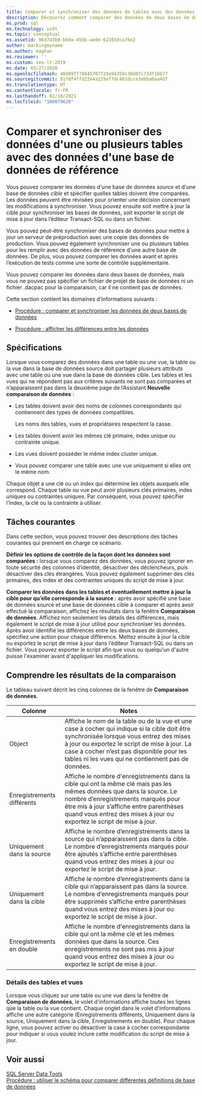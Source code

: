 ```yaml
---
title: Comparer et synchroniser des données de tables avec des données d'une base de données de référence
description: Découvrez comment comparer des données de deux bases de données différentes. Découvrez comment synchroniser les données et comment afficher le script utilisé pour le processus de synchronisation.
ms.prod: sql
ms.technology: ssdt
ms.topic: conceptual
ms.assetid: 96d743b0-b69a-45bb-ae0e-62103dca76e2
author: markingmyname
ms.author: maghan
ms.reviewer: ''
ms.custom: seo-lt-2019
ms.date: 03/27/2020
ms.openlocfilehash: 40d09ff78845707729a94359c30d07c73df1bb77
ms.sourcegitcommit: 917df4ffd22e4a229af7dc481dcce3ebba0aa4d7
ms.translationtype: HT
ms.contentlocale: fr-FR
ms.lasthandoff: 02/10/2021
ms.locfileid: "100079620"
---
```

# <a name="compare-and-synchronize-data-in-one-or-more-tables-with-data-in-a-reference-database"></a>Comparer et synchroniser des données d'une ou plusieurs tables avec des données d'une base de données de référence

Vous pouvez comparer les données d'une base de données *source* et d'une base de données *cible* et spécifier quelles tables doivent être comparées. Les données peuvent être révisées pour orienter une décision concernant les modifications à synchroniser. Vous pouvez ensuite soit mettre à jour la cible pour synchroniser les bases de données, soit exporter le script de mise à jour dans l’éditeur Transact\-SQL ou dans un fichier.  
  
Vous pouvez peut-être synchroniser des bases de données pour mettre à jour un serveur de préproduction avec une copie des données de production. Vous pouvez également synchroniser une ou plusieurs tables pour les remplir avec des données de référence d'une autre base de données. De plus, vous pouvez comparer les données avant et après l’exécution de tests comme une sorte de contrôle supplémentaire.  
  
Vous pouvez comparer les données dans deux bases de données, mais vous ne pouvez pas spécifier un fichier de projet de base de données ni un fichier .dacpac pour la comparaison, car il ne contient pas de données.  
  
Cette section contient les domaines d’informations suivants :  
  
-   [Procédure : comparer et synchroniser les données de deux bases de données](../ssdt/how-to-compare-and-synchronize-the-data-of-two-databases.md)  
  
-   [Procédure : afficher les différences entre les données](../ssdt/how-to-view-data-differences.md)  
  
## <a name="requirements"></a>Spécifications  
Lorsque vous comparez des données dans une table ou une vue, la table ou la vue dans la base de données source doit partager plusieurs attributs avec une table ou une vue dans la base de données cible. Les tables et les vues qui ne répondent pas aux critères suivants ne sont pas comparées et n’apparaissent pas dans la deuxième page de l’Assistant **Nouvelle comparaison de données** :  
  
-   Les tables doivent avoir des noms de colonnes correspondants qui contiennent des types de données compatibles.  
  
    Les noms des tables, vues et propriétaires respectent la casse.  
  
-   Les tables doivent avoir les mêmes clé primaire, index unique ou contrainte unique.  
  
-   Les vues doivent posséder le même index cluster unique.  
  
-   Vous pouvez comparer une table avec une vue uniquement si elles ont le même nom.  
  
Chaque objet a une clé ou un index qui détermine les objets auxquels elle correspond. Chaque table ou vue peut avoir plusieurs clés primaires, index uniques ou contraintes uniques. Par conséquent, vous pouvez spécifier l’index, la clé ou la contrainte à utiliser.  
  
## <a name="common-tasks"></a>Tâches courantes  
Dans cette section, vous pouvez trouver des descriptions des tâches courantes qui prennent en charge ce scénario.  
  
**Définir les options de contrôle de la façon dont les données sont comparées :** lorsque vous comparez des données, vous pouvez ignorer en toute sécurité des colonnes d’identité, désactiver des déclencheurs, puis désactiver des clés étrangères. Vous pouvez également supprimer des clés primaires, des index et des contraintes uniques du script de mise à jour.  
  
**Comparer les données dans les tables et éventuellement mettre à jour la cible pour qu’elle corresponde à la source :** après avoir spécifié une base de données source et une base de données cible à comparer et après avoir effectué la comparaison, affichez les résultats dans la fenêtre **Comparaison de données**. Affichez non seulement les détails des différences, mais également le script de mise à jour utilisé pour synchroniser les données. Après avoir identifié les différences entre les deux bases de données, spécifiez une action pour chaque différence. Mettez ensuite à jour la cible ou exportez le script de mise à jour dans l’éditeur Transact\-SQL ou dans un fichier. Vous pouvez exporter le script afin que vous ou quelqu'un d'autre puisse l'examiner avant d'appliquer les modifications.  
  
## <a name="understanding-comparison-results"></a><a name="UnderstandingDataCompareResults"></a>Comprendre les résultats de la comparaison  
Le tableau suivant décrit les cinq colonnes de la fenêtre de **Comparaison de données**.  
  
|Colonne|Notes|  
|----------|---------|  
|Object|Affiche le nom de la table ou de la vue et une case à cocher qui indique si la cible doit être synchronisée lorsque vous entrez des mises à jour ou exportez le script de mise à jour. La case à cocher n’est pas disponible pour les tables ni les vues qui ne contiennent pas de données.|  
|Enregistrements différents|Affiche le nombre d'enregistrements dans la cible qui ont la même clé mais pas les mêmes données que dans la source. Le nombre d’enregistrements marqués pour être mis à jour s’affiche entre parenthèses quand vous entrez des mises à jour ou exportez le script de mise à jour.|  
|Uniquement dans la source|Affiche le nombre d’enregistrements dans la source qui n’apparaissent pas dans la cible. Le nombre d’enregistrements marqués pour être ajoutés s’affiche entre parenthèses quand vous entrez des mises à jour ou exportez le script de mise à jour.|  
|Uniquement dans la cible|Affiche le nombre d’enregistrements dans la cible qui n’apparaissent pas dans la source. Le nombre d’enregistrements marqués pour être supprimés s’affiche entre parenthèses quand vous entrez des mises à jour ou exportez le script de mise à jour.|  
|Enregistrements en double|Affiche le nombre d'enregistrements dans la cible qui ont la même clé et les mêmes données que dans la source. Ces enregistrements ne sont pas mis à jour quand vous entrez des mises à jour ou exportez le script de mise à jour.|  
  
### <a name="table-and-view-details"></a>Détails des tables et vues  
Lorsque vous cliquez sur une table ou une vue dans la fenêtre de **Comparaison de données**, le volet d'informations affiche toutes les lignes que la table ou la vue contient. Chaque onglet dans le volet d'informations affiche une autre catégorie (Enregistrements différents, Uniquement dans la source, Uniquement dans la cible, Enregistrements en double). Pour chaque ligne, vous pouvez activer ou désactiver la case à cocher correspondante pour indiquer si vous voulez inclure cette modification du script de mise à jour.  
  
## <a name="see-also"></a>Voir aussi  
[SQL Server Data Tools](../ssdt/sql-server-data-tools.md)  
[Procédure : utiliser le schéma pour comparer différentes définitions de base de données](../ssdt/how-to-use-schema-compare-to-compare-different-database-definitions.md)  
  
